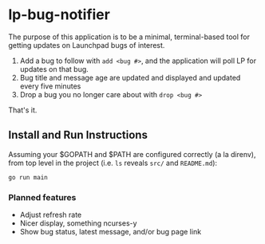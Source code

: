 # lp-bug-notifier

The purpose of this application is to be a minimal, terminal-based tool for getting updates on Launchpad bugs of interest. 

1. Add a bug to follow with `add <bug #>`, and the application will poll LP for updates on that bug.
2. Bug title and message age are updated and displayed and updated every five minutes
3. Drop a bug you no longer care about with `drop <bug #>`

That's it.

## Install and Run Instructions

Assuming your $GOPATH and $PATH are configured correctly (a la direnv), from top level in the project
(i.e. `ls` reveals `src/` and `README.md`):

`go run main`

### Planned features

- Adjust refresh rate
- Nicer display, something ncurses-y
- Show bug status, latest message, and/or bug page link
